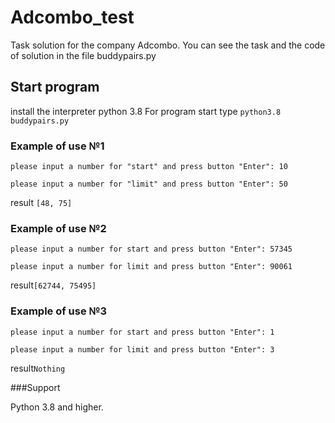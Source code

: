 # Adcombo_test
Task solution for the company Adcombo.
You can see the task and the code of solution in the file buddypairs.py

## Start program
install the interpreter python 3.8
For program start type `python3.8 buddypairs.py`

### Example of use №1
`please input a number for "start" and press button "Enter": 10`

`please input a number for "limit" and press button "Enter": 50`

result `[48, 75]`

### Example of use №2
`please input a number for start and press button "Enter": 57345`

`please input a number for limit and press button "Enter": 90061`

result`[62744, 75495]`

### Example of use №3
`please input a number for start and press button "Enter": 1`

`please input a number for limit and press button "Enter": 3`

result`Nothing`

###Support

Python 3.8 and higher.



